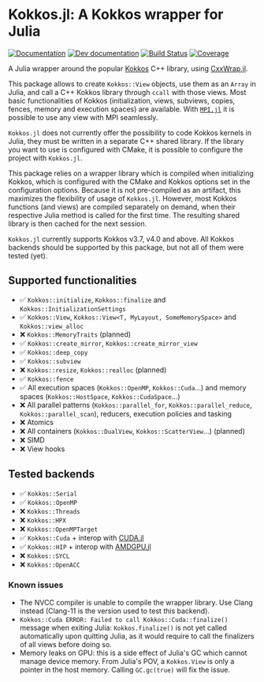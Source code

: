 # Kokkos.jl: A Kokkos wrapper for Julia

[![Documentation](https://img.shields.io/badge/docs-stable-blue.svg)](https://keluaa.github.io/Kokkos.jl/stable)
[![Dev documentation](https://img.shields.io/badge/docs-dev-blue.svg)](https://keluaa.github.io/Kokkos.jl/dev)
[![Build Status](https://github.com/Keluaa/Kokkos.jl/actions/workflows/CI.yml/badge.svg?branch=main)](https://github.com/Keluaa/Kokkos.jl/actions/workflows/CI.yml?query=branch%3Amain)
[![Coverage](https://codecov.io/gh/Keluaa/Kokkos.jl/branch/main/graph/badge.svg)](https://codecov.io/gh/Keluaa/Kokkos.jl)

A Julia wrapper around the popular [Kokkos](https://github.com/kokkos/kokkos) C++ library, using
[CxxWrap.jl](https://github.com/JuliaInterop/CxxWrap.jl).

This package allows to create `Kokkos::View` objects, use them as an `Array` in Julia, and call a
C++ Kokkos library through `ccall` with those views.
Most basic functionalities of Kokkos (initialization, views, subviews, copies, fences, memory and
execution spaces) are available.
With [`MPI.jl`](https://github.com/JuliaParallel/MPI.jl) it is possible to use any view with MPI
seamlessly.

`Kokkos.jl` does not currently offer the possibility to code Kokkos kernels in Julia, they must be
written in a separate C++ shared library.
If the library you want to use is configured with CMake, it is possible to configure the project
with `Kokkos.jl`.

This package relies on a wrapper library which is compiled when initializing Kokkos, which is
configured with the CMake and Kokkos options set in the configuration options.
Because it is not pre-compiled as an artifact, this maximizes the flexibility of usage of `Kokkos.jl`.
However, most Kokkos functions (and views) are compiled separately on demand, when their respective
Julia method is called for the first time.
The resulting shared library is then cached for the next session.

`Kokkos.jl` currently supports Kokkos v3.7, v4.0 and above.
All Kokkos backends should be supported by this package, but not all of them were tested (yet).

## Supported functionalities

* :white_check_mark: `Kokkos::initialize`, `Kokkos::finalize` and `Kokkos::InitializationSettings`
* :white_check_mark: `Kokkos::View`, `Kokkos::View<T, MyLayout, SomeMemorySpace>` and `Kokkos::view_alloc`
* :x: `Kokkos::MemoryTraits` (planned)
* :white_check_mark: `Kokkos::create_mirror`, `Kokkos::create_mirror_view`
* :white_check_mark: `Kokkos::deep_copy`
* :white_check_mark: `Kokkos::subview`
* :x: `Kokkos::resize`, `Kokkos::realloc` (planned)
* :white_check_mark: `Kokkos::fence`
* :white_check_mark: All execution spaces (`Kokkos::OpenMP`, `Kokkos::Cuda`...) and memory spaces (`Kokkos::HostSpace`, `Kokkos::CudaSpace`...)
* :x: All parallel patterns (`Kokkos::parallel_for`, `Kokkos::parallel_reduce`, `Kokkos::parallel_scan`), reducers, execution policies and tasking
* :x: Atomics
* :x: All containers (`Kokkos::DualView`, `Kokkos::ScatterView`...) (planned)
* :x: SIMD
* :x: View hooks

## Tested backends

* :white_check_mark: `Kokkos::Serial`
* :white_check_mark: `Kokkos::OpenMP`
* :x: `Kokkos::Threads`
* :x: `Kokkos::HPX`
* :x: `Kokkos::OpenMPTarget`
* :white_check_mark: `Kokkos::Cuda` + interop with [CUDA.jl](https://github.com/JuliaGPU/CUDA.jl)
* :white_check_mark: `Kokkos::HIP` + interop with [AMDGPU.jl](https://github.com/JuliaGPU/AMDGPU.jl)
* :x: `Kokkos::SYCL`
* :x: `Kokkos::OpenACC`

### Known issues

* The NVCC compiler is unable to compile the wrapper library. Use Clang instead (Clang-11 is the
version used to test this backend).
* `Kokkos::Cuda ERROR: Failed to call Kokkos::Cuda::finalize()` message when exiting Julia:
`Kokkos.finalize()` is not yet called automatically upon quitting Julia, as it would require to call
the finalizers of all views before doing so.
* Memory leaks on GPU: this is a side effect of Julia's GC which cannot manage device memory. From
Julia's POV, a `Kokkos.View` is only a pointer in the host memory. Calling `GC.gc(true)` will fix the
issue.
